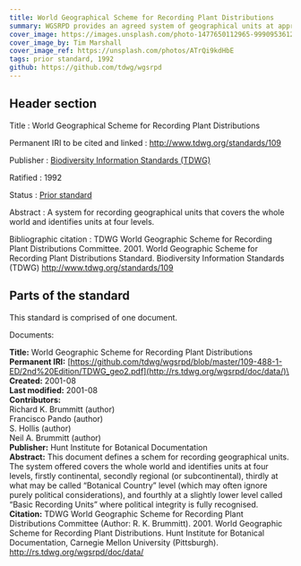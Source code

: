 ```yaml
---
title: World Geographical Scheme for Recording Plant Distributions
summary: WGSRPD provides an agreed system of geographical units at approximately "country" level and upwards for use in recording plant distributions. It allows adopting organizations to compare and exchange data with each other without loss of information due to incompatible geographical boundaries. The system offered covers the whole world and identifies units at four levels, firstly continental, secondly regional (or subcontinental), thirdly at what may be called "Botanical Country" level (which may often ignore purely political considerations), and fourthly at a slightly lower level called "Basic Recording Units" where political integrity is fully recognised.
cover_image: https://images.unsplash.com/photo-1477650112965-999095361212
cover_image_by: Tim Marshall
cover_image_ref: https://unsplash.com/photos/ATrQi9kdHbE
tags: prior standard, 1992
github: https://github.com/tdwg/wgsrpd
---
```


## Header section

Title
: World Geographical Scheme for Recording Plant Distributions

Permanent IRI to be cited and linked
: <http://www.tdwg.org/standards/109>

Publisher
: [Biodiversity Information Standards (TDWG)](https://www.tdwg.org/)

Ratified
: 1992

Status
: [Prior standard](https://www.tdwg.org/standards/status-and-categories/)

Abstract
: A system for recording geographical units that covers the whole world and identifies units at four levels.

Bibliographic citation
: TDWG World Geographic Scheme for Recording Plant Distributions Committee. 2001. World Geographic Scheme for Recording Plant Distributions Standard. Biodiversity Information Standards (TDWG) http://www.tdwg.org/standards/109

## Parts of the standard

This standard is comprised of one document. 

Documents:

**Title:** World Geographic Scheme for Recording Plant Distributions\
**Permanent IRI:** [https://github.com/tdwg/wgsrpd/blob/master/109-488-1-ED/2nd%20Edition/TDWG_geo2.pdf](http://rs.tdwg.org/wgsrpd/doc/data/)\
**Created:** 2001-08\
**Last modified:** 2001-08\
**Contributors:**\
Richard K. Brummitt (author)\
Francisco Pando (author)\
S. Hollis (author)\
Neil A. Brummitt (author)\
**Publisher:** Hunt Institute for Botanical Documentation\
**Abstract:** This document defines a schem for recording geographical units.  The system offered covers the whole world and identifies units at four levels, firstly continental, secondly regional (or subcontinental), thirdly at what may be called “Botanical Country” level (which may often ignore purely political considerations), and fourthly at a slightly lower level called “Basic Recording Units” where political integrity is fully recognised.\
**Citation:** TDWG World Geographic Scheme for Recording Plant Distributions Committee (Author: R. K. Brummitt). 2001. World Geographic Scheme for Recording Plant Distributions. Hunt Institute for Botanical Documentation, Carnegie Mellon University (Pittsburgh). http://rs.tdwg.org/wgsrpd/doc/data/

